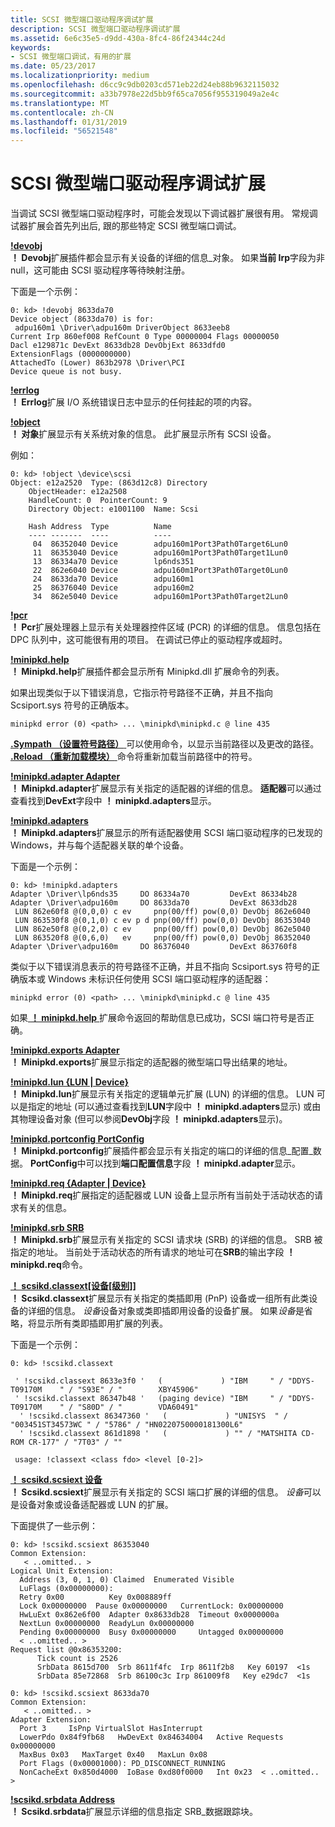 ```yaml
---
title: SCSI 微型端口驱动程序调试扩展
description: SCSI 微型端口驱动程序调试扩展
ms.assetid: 6e6c35e5-d9dd-430a-8fc4-86f24344c24d
keywords:
- SCSI 微型端口调试，有用的扩展
ms.date: 05/23/2017
ms.localizationpriority: medium
ms.openlocfilehash: d6cc9c9db0203cd571eb22d24eb88b9632115032
ms.sourcegitcommit: a33b7978e22d5bb9f65ca7056f955319049a2e4c
ms.translationtype: MT
ms.contentlocale: zh-CN
ms.lasthandoff: 01/31/2019
ms.locfileid: "56521548"
---
```

# <a name="extensions-for-debugging-scsi-miniport-drivers"></a>SCSI 微型端口驱动程序调试扩展


当调试 SCSI 微型端口驱动程序时，可能会发现以下调试器扩展很有用。 常规调试器扩展会首先列出后, 跟的那些特定 SCSI 微型端口调试。

[**!devobj**](-devobj.md)  
**！ Devobj**扩展插件都会显示有关设备的详细的信息\_对象。 如果**当前 Irp**字段为非 null，这可能由 SCSI 驱动程序等待映射注册。

下面是一个示例：

```dbgcmd
0: kd> !devobj 8633da70
Device object (8633da70) is for:
 adpu160m1 \Driver\adpu160m DriverObject 8633eeb8
Current Irp 860ef008 RefCount 0 Type 00000004 Flags 00000050
Dacl e129871c DevExt 8633db28 DevObjExt 8633dfd0
ExtensionFlags (0000000000)
AttachedTo (Lower) 863b2978 \Driver\PCI
Device queue is not busy. 
```

[**!errlog**](-errlog.md)  
**！ Errlog**扩展 I/O 系统错误日志中显示的任何挂起的项的内容。

[**!object**](-object.md)  
**！ 对象**扩展显示有关系统对象的信息。 此扩展显示所有 SCSI 设备。

例如：

```dbgcmd
0: kd> !object \device\scsi
Object: e12a2520  Type: (863d12c8) Directory
    ObjectHeader: e12a2508
    HandleCount: 0  PointerCount: 9
    Directory Object: e1001100  Name: Scsi

    Hash Address  Type          Name
    ---- -------  ----          ----
     04  86352040 Device        adpu160m1Port3Path0Target6Lun0
     11  86353040 Device        adpu160m1Port3Path0Target1Lun0
     13  86334a70 Device        lp6nds351
     22  862e6040 Device        adpu160m1Port3Path0Target0Lun0
     24  8633da70 Device        adpu160m1
     25  86376040 Device        adpu160m2
     34  862e5040 Device        adpu160m1Port3Path0Target2Lun0 
```

[**!pcr**](-pcr.md)  
**！ Pcr**扩展处理器上显示有关处理器控件区域 (PCR) 的详细的信息。 信息包括在 DPC 队列中，这可能很有用的项目。 在调试已停止的驱动程序或超时。

[**!minipkd.help**](-minipkd-help.md)  
**！ Minipkd.help**扩展插件都会显示所有 Minipkd.dll 扩展命令的列表。

如果出现类似于以下错误消息，它指示符号路径不正确，并且不指向 Scsiport.sys 符号的正确版本。

```dbgcmd
minipkd error (0) <path> ... \minipkd\minipkd.c @ line 435
```

[ **.Sympath （设置符号路径）** ](-sympath--set-symbol-path-.md)可以使用命令，以显示当前路径以及更改的路径。 [ **.Reload （重新加载模块）** ](-reload--reload-module-.md)命令将重新加载当前路径中的符号。

[**!minipkd.adapter Adapter**](-minipkd-adapter.md)  
**！ Minipkd.adapter**扩展显示有关指定的适配器的详细的信息。 **适配器**可以通过查看找到**DevExt**字段中 **！ minipkd.adapters**显示。

[**!minipkd.adapters**](-minipkd-adapters.md)  
**！ Minipkd.adapters**扩展显示的所有适配器使用 SCSI 端口驱动程序的已发现的 Windows，并与每个适配器关联的单个设备。

下面是一个示例：

```dbgcmd
0: kd> !minipkd.adapters
Adapter \Driver\lp6nds35     DO 86334a70         DevExt 86334b28
Adapter \Driver\adpu160m     DO 8633da70         DevExt 8633db28
 LUN 862e60f8 @(0,0,0) c ev     pnp(00/ff) pow(0,0) DevObj 862e6040
 LUN 863530f8 @(0,1,0) c ev p d pnp(00/ff) pow(0,0) DevObj 86353040
 LUN 862e50f8 @(0,2,0) c ev     pnp(00/ff) pow(0,0) DevObj 862e5040
 LUN 863520f8 @(0,6,0)   ev     pnp(00/ff) pow(0,0) DevObj 86352040
Adapter \Driver\adpu160m     DO 86376040         DevExt 863760f8 
```

类似于以下错误消息表示的符号路径不正确，并且不指向 Scsiport.sys 符号的正确版本或 Windows 未标识任何使用 SCSI 端口驱动程序的适配器：

```dbgcmd
minipkd error (0) <path> ... \minipkd\minipkd.c @ line 435
```

如果[ **！ minipkd.help** ](-minipkd-help.md)扩展命令返回的帮助信息已成功，SCSI 端口符号是否正确。

[**!minipkd.exports Adapter**](-minipkd-exports.md)  
**！ Minipkd.exports**扩展显示指定的适配器的微型端口导出结果的地址。

[**!minipkd.lun {LUN | Device}**](-minipkd-lun.md)  
**！ Minipkd.lun**扩展显示有关指定的逻辑单元扩展 (LUN) 的详细的信息。 LUN 可以是指定的地址 (可以通过查看找到**LUN**字段中 **！ minipkd.adapters**显示) 或由其物理设备对象 (但可以参阅**DevObj**字段 **！ minipkd.adapters**显示)。

[**!minipkd.portconfig PortConfig**](-minipkd-portconfig.md)  
**！ Minipkd.portconfig**扩展插件都会显示有关指定的端口的详细的信息\_配置\_数据。 **PortConfig**中可以找到**端口配置信息**字段 **！ minipkd.adapter**显示。

[**!minipkd.req {Adapter | Device}**](-minipkd-req.md)  
**！ Minipkd.req**扩展指定的适配器或 LUN 设备上显示所有当前处于活动状态的请求有关的信息。

[**!minipkd.srb SRB**](-minipkd-srb.md)  
**！ Minipkd.srb**扩展显示有关指定的 SCSI 请求块 (SRB) 的详细的信息。 SRB 被指定的地址。 当前处于活动状态的所有请求的地址可在**SRB**的输出字段 **！ minipkd.req**命令。

[**！ scsikd.classext\[设备\[级别\]\]**](-scsikd-classext.md)  
**！ Scsikd.classext**扩展显示有关指定的类插即用 (PnP) 设备或一组所有此类设备的详细的信息。 *设备*设备对象或类即插即用设备的设备扩展。 如果*设备*是省略，将显示所有类即插即用扩展的列表。

下面是一个示例：

```dbgcmd
0: kd> !scsikd.classext 

 ' !scsikd.classext 8633e3f0 '   (             ) "IBM     " / "DDYS-T09170M    " / "S93E" / "        XBY45906"
 ' !scsikd.classext 86347b48 '   (paging device) "IBM     " / "DDYS-T09170M    " / "S80D" / "        VDA60491"
  ' !scsikd.classext 86347360 '   (             ) "UNISYS  " / "003451ST34573WC " / "5786" / "HN0220750000181300L6"
  ' !scsikd.classext 861d1898 '   (             ) "" / "MATSHITA CD-ROM CR-177" / "7T03" / ""

 usage: !classext <class fdo> <level [0-2]> 
```

[**！ scsikd.scsiext 设备**](-scsikd-scsiext.md)  
**！ Scsikd.scsiext**扩展显示有关指定的 SCSI 端口扩展的详细的信息。 *设备*可以是设备对象或设备适配器或 LUN 的扩展。

下面提供了一些示例：

```dbgcmd
0: kd> !scsikd.scsiext 86353040
Common Extension:
   < ..omitted.. >
Logical Unit Extension:
  Address (3, 0, 1, 0) Claimed  Enumerated Visible
  LuFlags (0x00000000):
  Retry 0x00          Key 0x008889ff
  Lock 0x00000000  Pause 0x00000000   CurrentLock: 0x00000000
  HwLuExt 0x862e6f00  Adapter 0x8633db28  Timeout 0x0000000a
  NextLun 0x00000000  ReadyLun 0x00000000
  Pending 0x00000000  Busy 0x00000000     Untagged 0x00000000
  < ..omitted.. >
Request list @0x86353200:
      Tick count is 2526
      SrbData 8615d700  Srb 8611f4fc  Irp 8611f2b8   Key 60197  <1s
      SrbData 85e72868  Srb 86100c3c Irp 861009f8   Key e29dc7  <1s

0: kd> !scsikd.scsiext 8633da70 
Common Extension:
   < ..omitted.. >
Adapter Extension:
  Port 3     IsPnp VirtualSlot HasInterrupt
  LowerPdo 0x84f9fb68   HwDevExt 0x84634004   Active Requests 0x00000000
  MaxBus 0x03   MaxTarget 0x40   MaxLun 0x08
  Port Flags (0x00001000): PD_DISCONNECT_RUNNING
  NonCacheExt 0x850d4000  IoBase 0xd80f0000   Int 0x23  < ..omitted.. > 
```

[**!scsikd.srbdata Address**](-scsikd-srbdata.md)  
**！ Scsikd.srbdata**扩展显示详细的信息指定 SRB\_数据跟踪块。

 

 





